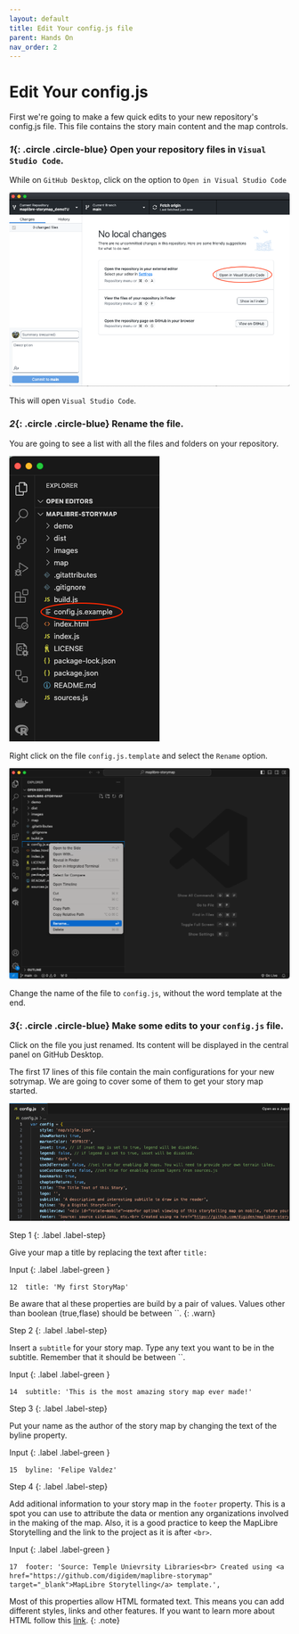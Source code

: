 ```yaml
---
layout: default
title: Edit Your config.js file
parent: Hands On
nav_order: 2
---
```

# Edit Your config.js
First we're going to make a few quick edits to your new repository's config.js file. This file contains the story main content and the map controls.

### *1*{: .circle .circle-blue} Open your repository files in `Visual Studio Code`.

While on `GitHub Desktop`, click on the option to `Open in Visual Studio Code`

![Open on Visual Studio Code](../img/config0.png)  

This will open `Visual Studio Code`.

### *2*{: .circle .circle-blue} Rename the file.  

You are going to see a list with all the files and folders on your repository. 

![Open on Visual Studio Code](../img/config1.png)  

Right click on the file `config.js.template` and select the `Rename` option.

![Open on Visual Studio Code](../img/config2.png)  

Change the name of the file to `config.js`, without the word template at the end.

### *3*{: .circle .circle-blue} Make some edits to your `config.js` file.  

Click on the file you just renamed. Its content will be displayed in the central panel on GitHub Desktop.

The first 17 lines of this file contain the main configurations for your new sotrymap. 
We are going to cover some of them to get your story map started. 

![Edit your README](../img/config3.png)

Step 1
{: .label .label-step}

Give your map a title by replacing the text after `title:`

Input
{: .label .label-green }
```
12  title: 'My first StoryMap'
```

Be aware that al these properties are build by a pair of values. Values other than boolean (true,flase) should be between ``. 
{: .warn}

Step 2
{: .label .label-step}

Insert a `subtitle` for your story map. Type any text you want to be in the subtitle. Remember that it should be between ``.

Input
{: .label .label-green }
```
14  subtitle: 'This is the most amazing story map ever made!'
```
Step 3
{: .label .label-step}

Put your name as the author of the story map by changing the text of the byline property.

Input
{: .label .label-green }
```
15  byline: 'Felipe Valdez'
```

Step 4
{: .label .label-step}

Add aditional information to your story map in the `footer` property. This is a spot you can use to attribute the data or mention any organizations involved in the making of the map. Also, it is a good practice to keep the MapLibre Storytelling and the link to the project as it is after `<br>`.

Input
{: .label .label-green }
```
17  footer: 'Source: Temple Unievrsity Libraries<br> Created using <a href="https://github.com/digidem/maplibre-storymap" target="_blank">MapLibre Storytelling</a> template.',
```
Most of this properties allow HTML formated text. This means you can add different styles, links and other features. If you want to learn more about HTML follow this [link](https://developer.mozilla.org/en-US/docs/Learn/Getting_started_with_the_web/HTML_basics).
{: .note}